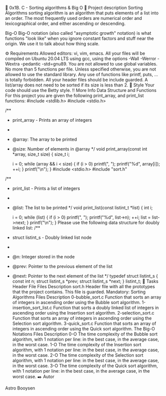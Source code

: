 🚀 0x1B. C - Sorting algorithms & Big O
📖 Project description
Sorting Algorithms
sorting algorithm is an algorithm that puts elements of a list into an order. The most frequently used orders are numerical order and lexicographical order, and either ascending or descending.

Big-O
Big-O notation (also called "asymptotic growth" notation) is what functions "look like" when you ignore constant factors and stuff near the origin. We use it to talk about how thing scale.

⚙️ Requirements
Allowed editors: vi, vim, emacs.
All your files will be compiled on Ubuntu 20.04 LTS using gcc, using the options -Wall -Werror -Wextra -pedantic -std=gnu89.
You are not allowed to use global variables.
No more than 5 functions per file.
Unless specified otherwise, you are not allowed to use the standard library. Any use of functions like printf, puts, … is totally forbidden.
All your header files should be include guarded.
A list/array does not need to be sorted if its size is less than 2.
🎨 Style
Your code should use the Betty style.
‼️ More Info
Data Structure and Functions
For this project you are given the following print_array, and print_list functions:
#include <stdlib.h>
#include <stdio.h>

/**
 * print_array - Prints an array of integers
 *
 * @array: The array to be printed
 * @size: Number of elements in @array
 */
void print_array(const int *array, size_t size)
{
    size_t i;

    i = 0;
    while (array && i < size)
    {
        if (i > 0)
            printf(", ");
        printf("%d", array[i]);
        ++i;
    }
    printf("\n");
}
#include <stdio.h>
#include "sort.h"

/**
 * print_list - Prints a list of integers
 *
 * @list: The list to be printed
 */
void print_list(const listint_t *list)
{
    int i;

    i = 0;
    while (list)
    {
        if (i > 0)
            printf(", ");
        printf("%d", list->n);
        ++i;
        list = list->next;
    }
    printf("\n");
}
Please use the following data structure for doubly linked list:
/**
 * struct listint_s - Doubly linked list node
 *
 * @n: Integer stored in the node
 * @prev: Pointer to the previous element of the list
 * @next: Pointer to the next element of the list
 */
typedef struct listint_s
{
    const int n;
    struct listint_s *prev;
    struct listint_s *next;
} listint_t;
🎯 Tasks
Header File
Files	Description
sort.h	Header file with all the prototypes that the project contains. This file is guarded.
Mandatory:
Sorting Algorithms
Files	Description
0-bubble_sort.c	Function that sorts an array of integers in ascending order using the Bubble sort algorithm.
1-insertion_sort_list.c	Function that sorts a doubly linked list of integers in ascending order using the Insertion sort algorithm.
2-selection_sort.c	Function that sorts an array of integers in ascending order using the Selection sort algorithm.
3-quick_sort.c	Function that sorts an array of integers in ascending order using the Quick sort algorithm.
The Big-O Notations
Files	Description
0-O	The time complexity of the Bubble sort algorithm, with 1 notation per line: in the best case, in the average case, in the worst case.
1-O	The time complexity of the Insertion sort algorithm, with 1 notation per line: in the best case, in the average case, in the worst case.
2-O	The time complexity of the Selection sort algorithm, with 1 notation per line: in the best case, in the average case, in the worst case.
3-O	The time complexity of the Quick sort algorithm, with 1 notation per line: in the best case, in the average case, in the worst case.
✒️ Autor

Astro Booysen
